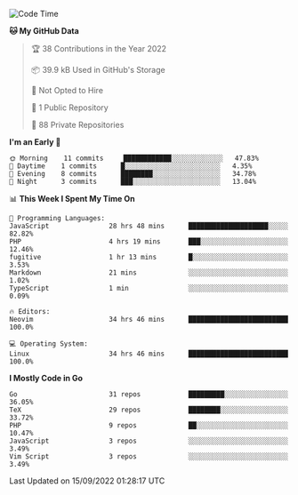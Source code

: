 
<!--START_SECTION:waka-->
![Code Time](http://img.shields.io/badge/Code%20Time-2%2C553%20hrs%205%20mins-blue)

**🐱 My GitHub Data** 

> 🏆 38 Contributions in the Year 2022
 > 
> 📦 39.9 kB Used in GitHub's Storage 
 > 
> 🚫 Not Opted to Hire
 > 
> 📜 1 Public Repository 
 > 
> 🔑 88 Private Repositories  
 > 
**I'm an Early 🐤** 

```text
🌞 Morning    11 commits     ████████████░░░░░░░░░░░░░   47.83% 
🌆 Daytime    1 commits      █░░░░░░░░░░░░░░░░░░░░░░░░   4.35% 
🌃 Evening    8 commits      ████████░░░░░░░░░░░░░░░░░   34.78% 
🌙 Night      3 commits      ███░░░░░░░░░░░░░░░░░░░░░░   13.04%

```


📊 **This Week I Spent My Time On** 

```text
💬 Programming Languages: 
JavaScript               28 hrs 48 mins      ████████████████████░░░░░   82.82% 
PHP                      4 hrs 19 mins       ███░░░░░░░░░░░░░░░░░░░░░░   12.46% 
fugitive                 1 hr 13 mins        █░░░░░░░░░░░░░░░░░░░░░░░░   3.53% 
Markdown                 21 mins             ░░░░░░░░░░░░░░░░░░░░░░░░░   1.02% 
TypeScript               1 min               ░░░░░░░░░░░░░░░░░░░░░░░░░   0.09%

🔥 Editors: 
Neovim                   34 hrs 46 mins      █████████████████████████   100.0%

💻 Operating System: 
Linux                    34 hrs 46 mins      █████████████████████████   100.0%

```

**I Mostly Code in Go** 

```text
Go                       31 repos            █████████░░░░░░░░░░░░░░░░   36.05% 
TeX                      29 repos            ████████░░░░░░░░░░░░░░░░░   33.72% 
PHP                      9 repos             ██░░░░░░░░░░░░░░░░░░░░░░░   10.47% 
JavaScript               3 repos             ░░░░░░░░░░░░░░░░░░░░░░░░░   3.49% 
Vim Script               3 repos             ░░░░░░░░░░░░░░░░░░░░░░░░░   3.49%

```



 Last Updated on 15/09/2022 01:28:17 UTC
<!--END_SECTION:waka-->
